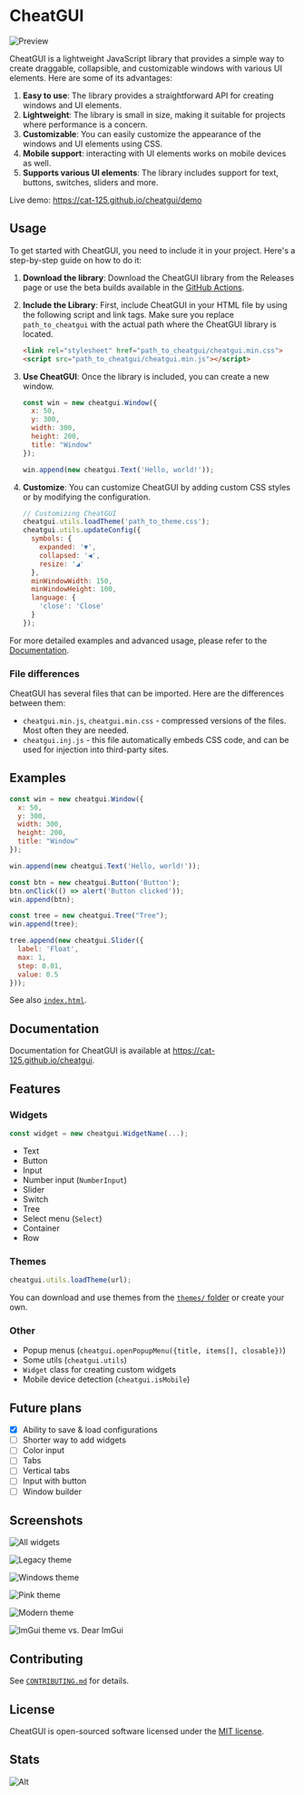 # CheatGUI

![Preview](https://github.com/cat-125/cheatgui/assets/106539381/62378702-14b3-4325-9bc0-b7c640cf2310)

CheatGUI is a lightweight JavaScript library that provides a simple way to create draggable, collapsible, and customizable windows with various UI elements. Here are some of its advantages:

1. **Easy to use**: The library provides a straightforward API for creating windows and UI elements.
2. **Lightweight**: The library is small in size, making it suitable for projects where performance is a concern.
3. **Customizable**: You can easily customize the appearance of the windows and UI elements using CSS.
4. **Mobile support**: interacting with UI elements works on mobile devices as well.
5. **Supports various UI elements**: The library includes support for text, buttons, switches, sliders and more.

Live demo: <https://cat-125.github.io/cheatgui/demo>

## Usage

To get started with CheatGUI, you need to include it in your project. Here's a step-by-step guide on how to do it:

1. **Download the library**: Download the CheatGUI library from the Releases page or use the beta builds available in the [GitHub Actions](https://github.com/cat-125/cheatgui/actions/workflows/dev_build.yml).

2. **Include the Library**: First, include CheatGUI in your HTML file by using the following  script and link tags. Make sure you replace `path_to_cheatgui` with the actual path where the CheatGUI library is located.

   ```html
   <link rel="stylesheet" href="path_to_cheatgui/cheatgui.min.css">
   <script src="path_to_cheatgui/cheatgui.min.js"></script>
   ```

3. **Use CheatGUI**: Once the library is included, you can create a new window.

   ```javascript
   const win = new cheatgui.Window({
     x: 50,
     y: 300,
     width: 300,
     height: 200,
     title: "Window"
   });

   win.append(new cheatgui.Text('Hello, world!'));
   ```

4. **Customize**: You can customize CheatGUI by adding custom CSS styles or by modifying the configuration.

   ```javascript
   // Customizing CheatGUI
   cheatgui.utils.loadTheme('path_to_theme.css');
   cheatgui.utils.updateConfig({
     symbols: {
       expanded: '▼',
       collapsed: '◀',
       resize: '◢'
     },
     minWindowWidth: 150,
     minWindowHeight: 100,
     language: {
       'close': 'Close'
     }
   });
   ```

For more detailed examples and advanced usage, please refer to the [Documentation](https://cat-125.github.io/cheatgui).

### File differences

CheatGUI has several files that can be imported. Here are the differences between them:

- `cheatgui.min.js`, `cheatgui.min.css` - compressed versions of the files. Most often they are needed.
- `cheatgui.inj.js` - this file automatically embeds CSS code, and can be used for injection into third-party sites.

## Examples

```javascript
const win = new cheatgui.Window({
  x: 50,
  y: 300,
  width: 300,
  height: 200,
  title: "Window"
});

win.append(new cheatgui.Text('Hello, world!'));

const btn = new cheatgui.Button('Button');
btn.onClick(() => alert('Button clicked'));
win.append(btn);

const tree = new cheatgui.Tree("Tree");
win.append(tree);

tree.append(new cheatgui.Slider({
  label: 'Float',
  max: 1,
  step: 0.01,
  value: 0.5
}));
```

See also [`index.html`](https://github.com/cat-125/cheatgui/blob/main/index.html#L33).

## Documentation

Documentation for CheatGUI is available at <https://cat-125.github.io/cheatgui>.

## Features

### Widgets

```javascript
const widget = new cheatgui.WidgetName(...);
```

- Text
- Button
- Input
- Number input (`NumberInput`)
- Slider
- Switch
- Tree
- Select menu (`Select`)
- Container
- Row

### Themes

```javascript
cheatgui.utils.loadTheme(url);
```

You can download and use themes from the [`themes/` folder](https://github.com/cat-125/cheatgui/tree/main/themes) or create your own.

### Other

- Popup menus (`cheatgui.openPopupMenu({title, items[], closable})`)
- Some utils (`cheatgui.utils`)
- `Widget` class for creating custom widgets
- Mobile device detection (`cheatgui.isMobile`)

## Future plans

- [x] Ability to save & load configurations
- [ ] Shorter way to add widgets
- [ ] Color input
- [ ] Tabs
- [ ] Vertical tabs
- [ ] Input with button
- [ ] Window builder

## Screenshots

![All widgets](https://github.com/cat-125/cheatgui/assets/106539381/8bf5144e-79df-49f5-8a30-4202777ccf02)

![Legacy theme](https://github.com/cat-125/cheatgui/assets/106539381/ba98e21f-8cf7-4410-a0b3-2f7c078576b5)

![Windows theme](https://github.com/cat-125/cheatgui/assets/106539381/9d97b6ea-0294-436b-97ec-3c839fcfec60)

![Pink theme](https://github.com/cat-125/cheatgui/assets/106539381/cfe6c101-a6fe-403b-ae1e-13963813a91c)

![Modern theme](https://github.com/cat-125/cheatgui/assets/106539381/60121372-429c-4f73-8720-2ca720190c71)

![ImGui theme vs. Dear ImGui](https://github.com/cat-125/cheatgui/assets/106539381/e9bfad04-fb7d-4c57-aa9e-7f0630f00f04)

## Contributing

See [`CONTRIBUTING.md`](https://github.com/cat-125/cheatgui/blob/main/CONTRIBUTING.md) for details.

## License

CheatGUI is open-sourced software licensed under the [MIT license](https://github.com/cat-125/cheatgui/blob/main/LICENSE).

## Stats

![Alt](https://repobeats.axiom.co/api/embed/8680d14e5c563dc7c79526365878c484605670b9.svg)
